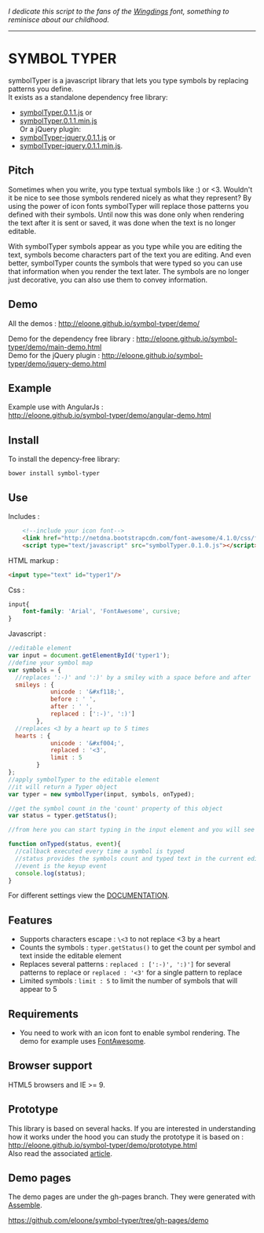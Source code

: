 _I dedicate this script to the fans of the <a href="http://www.microsoft.com/typography/fonts/family.aspx?FID=16" target="_blank">Wingdings</a> font, something to reminisce about our childhood._
___
# SYMBOL TYPER

symbolTyper is a javascript library that lets you type symbols by replacing patterns you define. <br>
It exists as a standalone dependency free library:
* [symbolTyper.0.1.1.js](symbolTyper.0.1.1.js) or
* [symbolTyper.0.1.1.min.js](symbolTyper.0.1.1.min.js) <br>
Or a jQuery plugin:
* [symbolTyper-jquery.0.1.1.js](symbolTyper-jquery.0.1.1.js) or
* [symbolTyper-jquery.0.1.1.min.js](symbolTyper-jquery.0.1.1.min.js).

## Pitch

Sometimes when you write, you type textual symbols like :) or <3. Wouldn't it be nice to see those symbols rendered nicely as what they represent? By using the power of icon fonts symbolTyper will replace those patterns you defined with their symbols. Until now this was done only when rendering the text after it is sent or saved, it was done when the text is no longer editable.

With symbolTyper symbols appear as you type while you are editing the text, symbols become characters part of the text you are editing. And even better, symbolTyper counts the symbols that were typed so you can use that information when you render the text later. The symbols are no longer just decorative, you can also use them to convey information.

## Demo

All the demos : http://eloone.github.io/symbol-typer/demo/

Demo for the dependency free library : http://eloone.github.io/symbol-typer/demo/main-demo.html<br>
Demo for the jQuery plugin : http://eloone.github.io/symbol-typer/demo/jquery-demo.html

## Example

Example use with AngularJs : <br>
http://eloone.github.io/symbol-typer/demo/angular-demo.html

## Install

To install the depency-free library:

`bower install symbol-typer`

## Use

Includes :
```html
	<!--include your icon font-->
	<link href="http://netdna.bootstrapcdn.com/font-awesome/4.1.0/css/font-awesome.min.css" rel="stylesheet"/>
	<script type="text/javascript" src="symbolTyper.0.1.0.js"></script>
```

HTML markup :

```html
<input type="text" id="typer1"/>
```

Css :

```css
input{
	font-family: 'Arial', 'FontAwesome', cursive;
}
```
Javascript :

```js
//editable element
var input = document.getElementById('typer1');
//define your symbol map
var symbols = {
  //replaces ':-)' and ':)' by a smiley with a space before and after
  smileys : {
            unicode : '&#xf118;',
            before : ' ',
            after : ' ',
            replaced : [':-)', ':)']
        },
  //replaces <3 by a heart up to 5 times
  hearts : {
            unicode : '&#xf004;',
            replaced : '<3',
            limit : 5
        }
};
//apply symbolTyper to the editable element
//it will return a Typer object
var typer = new symbolTyper(input, symbols, onTyped);

//get the symbol count in the 'count' property of this object
var status = typer.getStatus();

//from here you can start typing in the input element and you will see symbols appear

function onTyped(status, event){
  //callback executed every time a symbol is typed
  //status provides the symbols count and typed text in the current editable element
  //event is the keyup event
  console.log(status);
}

```

For different settings view the [DOCUMENTATION](DOC.md).

## Features

* Supports characters escape : `\<3` to not replace <3 by a heart
* Counts the symbols : `typer.getStatus()` to get the count per symbol and text inside the editable element
* Replaces several patterns : `replaced : [':-)', ':)']` for several patterns to replace or `replaced : '<3'` for a single pattern to replace
* Limited symbols : `limit : 5` to limit the number of symbols that will appear to 5

## Requirements

* You need to work with an icon font to enable symbol rendering. The demo for example uses [FontAwesome](http://fortawesome.github.io/Font-Awesome/).

## Browser support

HTML5 browsers and IE >= 9.

## Prototype

This library is based on several hacks. If you are interested in understanding how it works under the hood you can study the prototype it is based on : <br>
http://eloone.github.io/symbol-typer/demo/prototype.html <br>
Also read the associated [article](http://machinesaredigging.com/2014/06/25/the-typing-symbol-hack/).

## Demo pages
The demo pages are under the gh-pages branch. They were generated with [Assemble](http://assemble.io/).

https://github.com/eloone/symbol-typer/tree/gh-pages/demo
